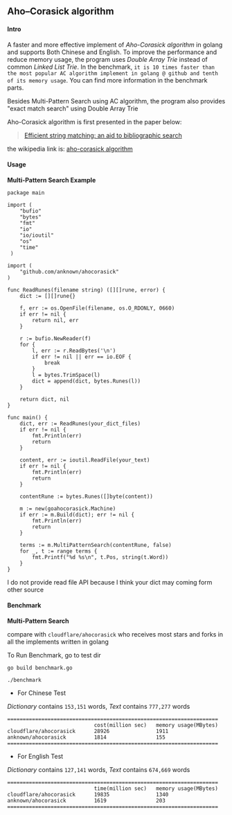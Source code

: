 ## Aho–Corasick algorithm

#### Intro

A faster and more effective implement of *Aho-Corasick algorithm* in golang and supports Both Chinese and English. To improve the performance and reduce memory usage, the program uses *Double Array Trie* instead of common *Linked List Trie*. In the benchmark, `it is 10 times faster than the most popular AC algorithm implement in golang @ github and tenth of its memory usage`. You can find more information in the benchmark parts.

Besides Multi-Pattern Search using AC algorithm, the program also provides "exact match search" using Double Array Trie

Aho-Corasick algorithm is first presented in the paper below:

> [Efficient string matching: an aid to bibliographic search](http://dl.acm.org/citation.cfm?id=360855)

the wikipedia link is: [aho-corasick algorithm](https://en.wikipedia.org/wiki/Aho%E2%80%93Corasick_algorithm)

#### Usage

**Multi-Pattern Search Example**

	package main

	import (
	    "bufio"
	    "bytes"
	    "fmt"
	    "io"
	    "io/ioutil"
	    "os"
	    "time"	
	 )

	import (
		"github.com/anknown/ahocorasick"
	)

	func ReadRunes(filename string) ([][]rune, error) {
	    dict := [][]rune{}

	    f, err := os.OpenFile(filename, os.O_RDONLY, 0660)
	    if err != nil {
	        return nil, err
	    }

	    r := bufio.NewReader(f)
	    for {
	        l, err := r.ReadBytes('\n')
	        if err != nil || err == io.EOF {
	            break
	        }
	        l = bytes.TrimSpace(l)
	        dict = append(dict, bytes.Runes(l))
	    }

	    return dict, nil
	}

	func main() {
	    dict, err := ReadRunes(your_dict_files)
	    if err != nil {
	        fmt.Println(err)
	        return
	    }

	    content, err := ioutil.ReadFile(your_text)
	    if err != nil {
	        fmt.Println(err)
	        return
	    }

	    contentRune := bytes.Runes([]byte(content))
    
	    m := new(goahocorasick.Machine)
	    if err := m.Build(dict); err != nil {
	        fmt.Println(err)
	        return
	    }
	    
	    terms := m.MultiPatternSearch(contentRune, false)
        for _, t := range terms {
            fmt.Printf("%d %s\n", t.Pos, string(t.Word))
        }
	}

I do not provide read file API because I think your dict may coming form other source

#### Benchmark

**Multi-Pattern Search**

compare with `cloudflare/ahocorasick` who receives most stars and forks in all the implements written in golang

To Run Benchmark, go to test dir 

	go build benchmark.go
	
	./benchmark


* For Chinese Test

*Dictionary* contains `153,151` words, *Text* contains `777,277` words

	====================================================================
								cost(million sec)	memory usage(MBytes)
	cloudflare/ahocorasick		28926				1911
	anknown/ahocorasick			1814				155
	====================================================================

* For English Test

*Dictionary* contains `127,141` words, *Text* contains `674,669` words

	====================================================================
								time(million sec)	memory usage(MBytes)
	cloudflare/ahocorasick		19835				1340
	anknown/ahocorasick			1619				203
	====================================================================
